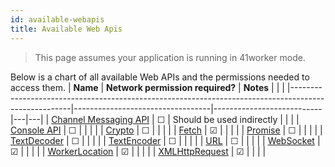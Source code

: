 ```yaml
---
id: available-webapis
title: Available Web Apis
---
```

> This page assumes your application is running in 41worker mode.

Below is a chart of all available Web APIs and the permissions needed to access them.
| **Name**                                                                                            | **Network permission required?** | **Notes**                 |   |   |
|-----------------------------------------------------------------------------------------------------|----------------------------------|---------------------------|---|---|
| [Channel Messaging API](https://developer.mozilla.org/en-US/docs/Web/API/Channel_Messaging_API)     | ☐                                | Should be used indirectly |   |   |
| [Console API](https://developer.mozilla.org/en-US/docs/Web/API/Console_API)                         | ☐                                |                           |   |   |
| [Crypto](https://developer.mozilla.org/en-US/docs/Web/API/Crypto)                                   | ☐                                |                           |   |   |
| [Fetch](https://developer.mozilla.org/en-US/docs/Web/API/Fetch_API)                                 | ☑                                |                           |   |   |
| [Promise](https://developer.mozilla.org/en-US/docs/Web/JavaScript/Reference/Global_Objects/Promise) | ☐                                |                           |   |   |
| [TextDecoder](https://developer.mozilla.org/en-US/docs/Web/API/TextDecoder)                         | ☐                                |                           |   |   |
| [TextEncoder](https://developer.mozilla.org/en-US/docs/Web/API/TextEncoder)                         | ☐                                |                           |   |   |
| [URL](https://developer.mozilla.org/en-US/docs/Web/API/URL)                                         | ☐                                |                           |   |   |
| [WebSocket](https://developer.mozilla.org/en-US/docs/Web/API/WebSocket)                             | ☑                                |                           |   |   |
| [WorkerLocation](https://developer.mozilla.org/en-US/docs/Web/API/WorkerLocation)                   | ☑                                |                           |   |   |
| [XMLHttpRequest](https://developer.mozilla.org/en-US/docs/Web/API/XMLHttpRequest)                   | ☑                                |                           |   |   |